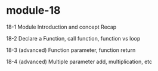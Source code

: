 # module-18

18-1 Module Introduction and concept Recap

18-2 Declare a Function, call function, function vs loop

18-3 (advanced) Function parameter, function return

18-4 (advanced) Multiple parameter add, multiplication, etc
